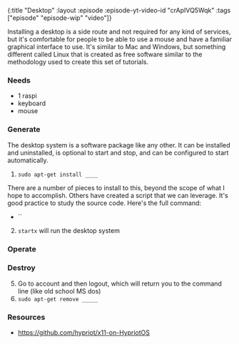 {:title "Desktop"
 :layout :episode
 :episode-yt-video-id "crApIVQ5Wqk"
 :tags ["episode" "episode-wip" "video"]}


Installing a desktop is a side route and not required for any kind of services, but it's comfortable for people to be able to use a mouse and have a familiar graphical interface to use. It's similar to Mac and Windows, but something different called Linux that is created as free software similar to the methodology used to create this set of tutorials.




### Needs

* 1 raspi
* keyboard
* mouse


### Generate


The desktop system is a software package like any other. It can be installed and uninstalled, is optional to start and stop, and can be configured to start automatically.


1. `sudo apt-get install ____`

There are a number of pieces to install to this, beyond the scope of what I hope to accomplish. Others have created a script that we can leverage. It's good practice to study the source code. Here's the full command:

* ``

2. `startx` will run the desktop system

### Operate



### Destroy


5. Go to account and then logout, which will return you to the command line (like old school MS dos)
5. `sudo apt-get remove _____`





### Resources


* https://github.com/hypriot/x11-on-HypriotOS